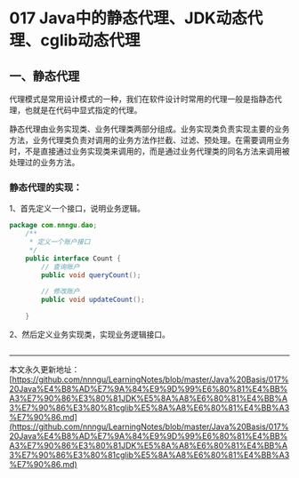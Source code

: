 # 017 Java中的静态代理、JDK动态代理、cglib动态代理

## 一、静态代理

代理模式是常用设计模式的一种，我们在软件设计时常用的代理一般是指静态代理，也就是在代码中显式指定的代理。

静态代理由业务实现类、业务代理类两部分组成。业务实现类负责实现主要的业务方法，业务代理类负责对调用的业务方法作拦截、过滤、预处理。在需要调用业务时，不是直接通过业务实现类来调用的，而是通过业务代理类的同名方法来调用被处理过的业务方法。

### 静态代理的实现：

1、首先定义一个接口，说明业务逻辑。 

```java
package com.nnngu.dao;      
    /** 
     * 定义一个账户接口 
     */  
    public interface Count {  
        // 查询账户
        public void queryCount();  
      
        // 修改账户  
        public void updateCount();  
      
    }
```

2、然后定义业务实现类，实现业务逻辑接口。

```java

```













---

本文永久更新地址：[https://github.com/nnngu/LearningNotes/blob/master/Java%20Basis/017%20Java%E4%B8%AD%E7%9A%84%E9%9D%99%E6%80%81%E4%BB%A3%E7%90%86%E3%80%81JDK%E5%8A%A8%E6%80%81%E4%BB%A3%E7%90%86%E3%80%81cglib%E5%8A%A8%E6%80%81%E4%BB%A3%E7%90%86.md](https://github.com/nnngu/LearningNotes/blob/master/Java%20Basis/017%20Java%E4%B8%AD%E7%9A%84%E9%9D%99%E6%80%81%E4%BB%A3%E7%90%86%E3%80%81JDK%E5%8A%A8%E6%80%81%E4%BB%A3%E7%90%86%E3%80%81cglib%E5%8A%A8%E6%80%81%E4%BB%A3%E7%90%86.md)